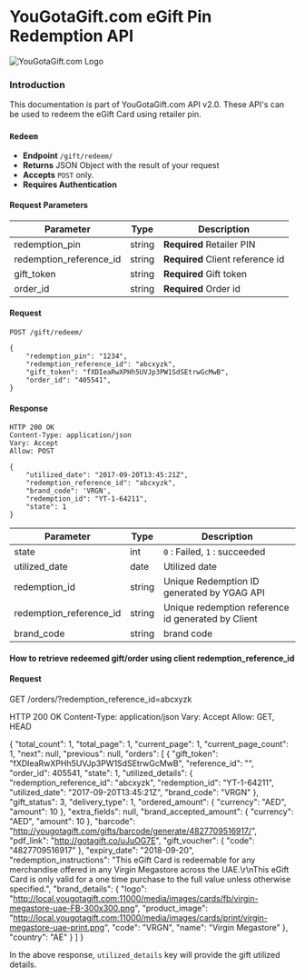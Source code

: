 # YouGotaGift.com eGift Pin Redemption API

![YouGotaGift.com Logo](https://cdn.yougotagift.com/static/img/yougotagift.png)


### Introduction

This documentation is part of YouGotaGift.com API v2.0. These API's can be used to redeem the eGift Card using retailer pin.

### `Redeem`
- **Endpoint** `/gift/redeem/`
- **Returns** JSON Object with the result of your request
- **Accepts** `POST` only.
- **Requires Authentication**

#### Request Parameters
| Parameter    | Type | Description   |
| ------------ | ---- | ------------- |
| redemption_pin | string | **Required** Retailer PIN |
| redemption_reference_id | string | **Required** Client reference id |
| gift_token | string | **Required**  Gift token 
| order_id | string | **Required**  Order id |

#### Request

    POST /gift/redeem/

    {
        "redemption_pin": "1234",
        "redemption_reference_id": "abcxyzk",
        "gift_token": "fXDIeaRwXPHh5UVJp3PW1SdSEtrwGcMwB",
        "order_id": "405541",
    }


#### Response     
    HTTP 200 OK
    Content-Type: application/json
    Vary: Accept
    Allow: POST

    {
        "utilized_date": "2017-09-20T13:45:21Z",
        "redemption_reference_id": "abcxyzk",
        "brand_code": 'VRGN',
        "redemption_id": "YT-1-64211",
        "state": 1
    }
        
| Parameter    | Type | Description   |
| ------------ | ---- | ------------- |
| state | int | `0` : Failed, `1` : succeeded |
| utilized_date | date | Utilized date  |
| redemption_id | string | Unique Redemption ID generated by YGAG API |
| redemption_reference_id | string | Unique redemption reference id generated by Client |
| brand_code | string | brand code |

#### How to retrieve redeemed gift/order using client redemption_reference_id


#### Request

GET /orders/?redemption_reference_id=abcxyzk

HTTP 200 OK
Content-Type: application/json
Vary: Accept
Allow: GET, HEAD

{
    "total_count": 1,
    "total_page": 1,
    "current_page": 1,
    "current_page_count": 1,
    "next": null,
    "previous": null,
    "orders": [
        {
            "gift_token": "fXDIeaRwXPHh5UVJp3PW1SdSEtrwGcMwB",
            "reference_id": "",
            "order_id": 405541,
            "state": 1,
            "utilized_details": {
                "redemption_reference_id": "abcxyzk",
                "redemption_id": "YT-1-64211",
                "utilized_date": "2017-09-20T13:45:21Z",
                "brand_code": "VRGN"
            },
            "gift_status": 3,
            "delivery_type": 1,
            "ordered_amount": {
                "currency": "AED",
                "amount": 10
            },
            "extra_fields": null,
            "brand_accepted_amount": {
                "currency": "AED",
                "amount": 10
            },
            "barcode": "http://yougotagift.com/gifts/barcode/generate/4827709516917/",
            "pdf_link": "http://gotagift.co/uJuOG7E",
            "gift_voucher": {
                "code": "4827709516917"
            },
            "expiry_date": "2018-09-20",
            "redemption_instructions": "This eGift Card is redeemable for any merchandise offered in any Virgin Megastore across the UAE.\r\nThis eGift Card is only valid for a one time purchase to the full value unless otherwise specified.",
            "brand_details": {
                "logo": "http://local.yougotagift.com:11000/media/images/cards/fb/virgin-megastore-uae-FB-300x300.png",
                "product_image": "http://local.yougotagift.com:11000/media/images/cards/print/virgin-megastore-uae-print.png",
                "code": "VRGN",
                "name": "Virgin Megastore"
            },
            "country": "AE"
        }
    ]
}

In the above response, `utilized_details` key will provide the gift utilized details.

       
